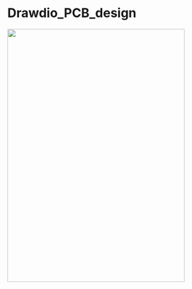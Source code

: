 # Drawdio_PCB_design
<img src="https://github.com/aalkhulaifi/Drawdio_PCB_design.git/PCB.png" width="400" height="570" />

